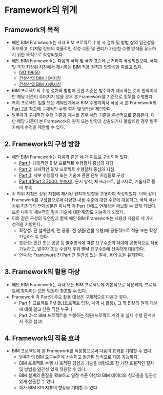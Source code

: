 # Framework의 위계

## Framework의 목적 <a href="#id-1-framework" id="id-1-framework"></a>

* 해안 BIM Framework는 사내 BIM 프로젝트 수행 시 절차 및 방법 상의 일관성을 확보하고, 디지털 정보의 효율적인 작성·교환 및 관리가 가능한 수행 방식을 유도하기 위한 목적으로 작성되었다.
* 해안 BIM Framework는 다음의 국제 및 국가 표준에 근거하여 작성되었으며, 국제 및 국가 최상위 지침에서 제시하는 BIM 적용 원칙과 방향성을 따르고 있다.
  * [ISO 19650](https://www.ukbimframework.org/standards)
  * [건설산업 BIM 기본지침](http://www.molit.go.kr/USR/policyData/m\_34681/dtl.jsp?search=\&srch\_dept\_nm=\&srch\_dept\_id=\&srch\_usr\_nm=\&srch\_usr\_titl=Y\&srch\_usr\_ctnt=\&search\_regdate\_s=\&search\_regdate\_e=\&psize=10\&s\_category=\&p\_category=\&lcmspage=1\&id=4516)
  * [건설산업 BIM 시행지침](http://www.molit.go.kr/USR/policyData/m\_34681/dtl.jsp?search=\&srch\_dept\_nm=\&srch\_dept\_id=\&srch\_usr\_nm=\&srch\_usr\_titl=Y\&srch\_usr\_ctnt=\&search\_regdate\_s=\&search\_regdate\_e=\&psize=10\&s\_category=\&p\_category=\&lcmspage=1\&id=4634)
* BIM 프로젝트의 수행 절차와 방법에 관한 기준은 발주자가 제시하는 것이 원칙이지만 해당 기준이 주어지지 않을 경우 본 Framework를 기준으로 업무를 수행한다.
* 특히 프로젝트 입찰 또는 계약단계에서 BIM 수행계획서 작성 시 본 Framework의 [Part 2](https://bim.haeahn.com/bimguide/part2/)를 참고해 구체적인 수행 절차 및 방법을 제안한다.
* 발주자가 구체적인 수행 기준을 제시할 경우 해당 기준을 우선적으로 준용한다. 다만 해당 기준이 본 Framework의 원칙 또는 방향과 상충되거나 불합리한 경우 발주자에게 수정을 제안할 수 있다.

## 2. Framework의 구성 방향 <a href="#id-2-framework" id="id-2-framework"></a>

* 해안 BIM Framework는 다음과 같은 세 개 파트로 구성되어 있다.
  * [Part 1](https://bim.haeahn.com/bimguide/part1): 대외적인 BIM 프로젝트 수행절차 중심의 지침
  * [Part 2](https://bim.haeahn.com/bimguide/part2): 대내적인 BIM 프로젝트 수행절차 중심의 지침
  * [Part 3](https://bim.haeahn.com/bimguide/part3): 세부 수행절차 또는 기술에 관한 단위 지침들로 구성
  * [Part 4(Part 3 Z000. 부속서)](https://bim.haeahn.com/bimguide/part1/overview/general-information/appendix/bim-contract-checklist.md): 문서 양식, 체크리스트, 참고자료, 기술자료 등의 부록
* 각 하위 지침은 상위 지침에 제시된 원칙과 방향을 준용하여 작성되었다. 이와 같이 Framework를 구성함으로써 다양한 내용 수준에 대한 수요에 대응하고, 국제·국내 상위 지침과의 연계성뿐만 아니라 각 Part 간에도 연계성을 확보할 수 있게 되었다. 또한 나아가 세부적인 절차·기술에 대한 확장도 가능하게 되었다.
* 이와 같은 구성의 유연함과 함께 해안 BIM Framework는 내용상 다음의 세 가지 성격을 지향한다.
  * 확장성: 전 설계단계, 전 공종, 전 상품(건물 유형)에 공통적으로 적용 또는 확장 가능하도록 한다.
  * 호환성: 민간 또는 공공 등 발주방식에 따른 요구수준의 차이에 공통적으로 적용 가능하고, 발주자 또는 수급자 우위 BIM 요구수준에 신속하게 대응한다.
  * 연속성: Framework 전 Part 간 일관성 있는 절차, 용어 등을 유지한다.

## 3. Framework의 활용 대상 <a href="#id-3-framework" id="id-3-framework"></a>

* 해안 BIM Framework는 사내 모든 BIM 프로젝트에 기본적으로 적용되며, 프로젝트에 참여하는 모든 팀원이 참조할 수 있다.
* Framework 각 Part의 주요 활용 대상은 구체적으로 다음과 같다.
  * Part 1: 프로젝트 PM·BL(프로젝트 입찰, 계약 시 활용), 그 외 BIM의 원칙·개념에 대해 알고 싶은 직원 누구나
  * Part 2-4: BIM 프로젝트를 수행하는 직원(프로젝트 계약 후 실제 수행 단계에서 주로 참고)

## 4. Framework의 적용 효과 <a href="#id-4-framework" id="id-4-framework"></a>

* BIM 프로젝트에 본 Framework를 적용함으로써 다음의 효과를 기대할 수 있다.
  * 발주자의 BIM 요구수준에 신속하고 일관된 방식으로 대응 가능하다.
  * BIM 프로젝트 수행 시 축적된 경험과 기술을 바탕으로 한 가장 효율적인 절차 및 방법을 일관성 있게 적용할 수 있다.
  * BIM 설계의 품질을 확보하고 일정 수준 이상의 BIM 데이터와 성과물을 일관성 있게 산출할 수 있다.
  * 회사 BIM KPI 지표의 향상을 기대할 수 있다.
